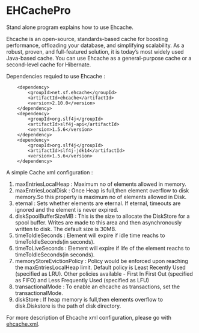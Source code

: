 # EHCachePro
Stand alone program explains how to use Ehcache.


Ehcache is an open-source, standards-based cache for boosting performance, offloading your database, and simplifying scalability. As a robust, proven, and full-featured solution, it is today’s most widely used Java-based cache. You can use Ehcache as a general-purpose cache or a second-level cache for Hibernate. 

Dependencies requied to use Ehcache :

        <dependency>
            <groupId>net.sf.ehcache</groupId>
            <artifactId>ehcache</artifactId>
            <version>2.10.0</version>
        </dependency>
        <dependency>
            <groupId>org.slf4j</groupId>
            <artifactId>slf4j-api</artifactId>
            <version>1.5.6</version>
        </dependency>
        <dependency>
            <groupId>org.slf4j</groupId>
            <artifactId>slf4j-jdk14</artifactId>
            <version>1.5.6</version>
        </dependency>
        

A simple Cache xml configuration :

 <cache name="cache1"
           maxEntriesLocalHeap="1000"
           maxEntriesLocalDisk="10000"
           eternal="false"
           diskSpoolBufferSizeMB="20"
           timeToIdleSeconds="60"
           timeToLiveSeconds="300"
           memoryStoreEvictionPolicy="LFU"
           transactionalMode="off">
        <persistence strategy="localTempSwap"/>
    </cache>

1. maxEntriesLocalHeap : Maximum no of elements allowed in memory.
2. maxEntriesLocalDisk : Once Heap is full,then element overflow to disk memory.So this property is maximum no of elements allowed in Disk.
3. eternal : Sets whether elements are eternal. If eternal,  timeouts are ignored and the element is never expired.
4. diskSpoolBufferSizeMB : This is the size to allocate the DiskStore for a spool buffer. Writes are made
   to this area and then asynchronously written to disk. The default size is 30MB.
5. timeToIdleSeconds : Element will expire if idle time reachs to timeToIdleSeconds(in seconds).
6. timeToLiveSeconds : Element will expire if life of the element reachs to timeToIdleSeconds(in seconds).
7. memoryStoreEvictionPolicy : Policy would be enforced upon reaching the maxEntriesLocalHeap limit. Default policy is Least Recently Used (specified as LRU). Other policies available - First In First Out (specified as FIFO) and Less Frequently Used (specified as LFU)
8. transactionalMode :  To enable an ehcache as transactions, set the transactionalMode.
9. diskStore : If heap memory is full,then elements overflow to disk.Diskstore is the path of disk directory.

For more description of Ehcache xml configuration, please go with [ehcache.xml](http://www.ehcache.org/ehcache.xml).
